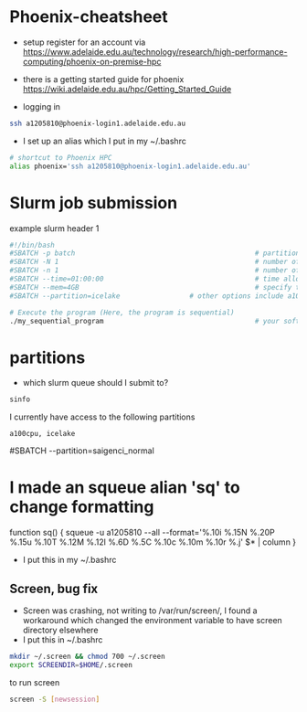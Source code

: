 # Phoenix-cheatsheet
- setup
register for an account via https://www.adelaide.edu.au/technology/research/high-performance-computing/phoenix-on-premise-hpc

- there is a getting started guide for phoenix
https://wiki.adelaide.edu.au/hpc/Getting_Started_Guide

- logging in

```bash
ssh a1205810@phoenix-login1.adelaide.edu.au
```

- I set up an alias which I put in my ~/.bashrc

```bash
# shortcut to Phoenix HPC
alias phoenix='ssh a1205810@phoenix-login1.adelaide.edu.au'
```
# Slurm job submission

example slurm header 1
```bash
#!/bin/bash
#SBATCH -p batch        	                                # partition (this is the queue your job will be added to) 
#SBATCH -N 1               	                                # number of nodes (use a single node)
#SBATCH -n 1              	                                # number of cores (sequential job => uses 1 core)
#SBATCH --time=01:00:00    	                                # time allocation, which has the format (D-HH:MM:SS), here set to 1 hour
#SBATCH --mem=4GB         	                                # specify the memory required per node (here set to 4 GB)
#SBATCH --partition=icelake					# other options include a100cpu,saigenci_normal. These need to be granted access to	

# Execute the program (Here, the program is sequential)
./my_sequential_program  	                                # your software with any arguments

```

# partitions
- which slurm queue should I submit to?

```bash
sinfo
```
I currently have access to the following partitions
```
a100cpu, icelake
```
#SBATCH --partition=saigenci_normal

# I made an squeue alian 'sq' to change formatting
function sq() {
 squeue -u a1205810 --all --format='%.10i %.15N %.20P %.15u %.10T %.12M %.12l %.6D %.5C %.10c %.10m %.10r %.j' $* | column
}
- I put this in my ~/.bashrc


## Screen, bug fix
- Screen was crashing, not writing to /var/run/screen/, I found a workaround which changed the environment variable to have screen directory elsewhere
- I put this in ~/.bashrc
```bash
mkdir ~/.screen && chmod 700 ~/.screen
export SCREENDIR=$HOME/.screen
```
to run screen

```bash
screen -S [newsession]
```
